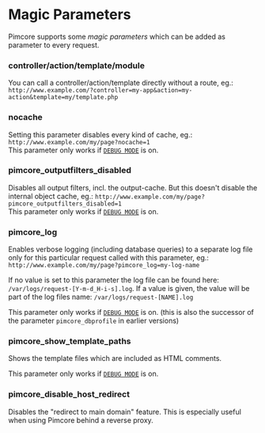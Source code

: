 # Magic Parameters

Pimcore supports some *magic parameters* which can be added as parameter to every request.

### controller/action/template/module
You can call a controller/action/template directly without a route, eg.: 
`http://www.example.com/?controller=my-app&action=my-action&template=my/template.php`

### nocache
Setting this parameter disables every kind of cache, eg.: `http://www.example.com/my/page?nocache=1`  
This parameter only works if [`DEBUG MODE`](../18_Tools_and_Features/25_System_Settings.md) is on.

### pimcore_outputfilters_disabled
Disables all output filters, incl. the output-cache. But this doesn't disable the internal object cache, 
eg.: `http://www.example.com/my/page?pimcore_outputfilters_disabled=1`  
This parameter only works if [`DEBUG MODE`](../18_Tools_and_Features/25_System_Settings.md) is on.

### pimcore_log
Enables verbose logging (including database queries) to a separate log file only for this particular 
request called with this parameter, eg.: `http://www.example.com/my/page?pimcore_log=my-log-name` 

If no value is set to this parameter the log file can be found here: `/var/logs/request-[Y-m-d_H-i-s].log`. 
If a value is given, the value will be part of the log files name: `/var/logs/request-[NAME].log`
  
This parameter only works if [`DEBUG MODE`](../18_Tools_and_Features/25_System_Settings.md) is on. (this is also the successor of the parameter `pimcore_dbprofile` in earlier versions)


### pimcore_show_template_paths
Shows the template files which are included as HTML comments.

This parameter only works if [`DEBUG MODE`](../18_Tools_and_Features/25_System_Settings.md) is on.   

### pimcore_disable_host_redirect
Disables the "redirect to main domain" feature. This is especially useful when using Pimcore behind 
a reverse proxy. 
